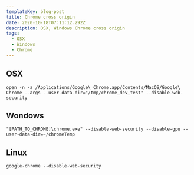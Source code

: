 ```yaml
---
templateKey: blog-post
title: Chrome cross origin
date: 2020-10-18T07:11:12.292Z
description: OSX, Windows Chrome cross origin
tags:
  - OSX
  - Windows
  - Chrome
---
```


## OSX
```
open -n -a /Applications/Google\ Chrome.app/Contents/MacOS/Google\ Chrome --args --user-data-dir="/tmp/chrome_dev_test" --disable-web-security
```

## Wondows
```
"[PATH_TO_CHROME]\chrome.exe" --disable-web-security --disable-gpu --user-data-dir=~/chromeTemp
```

## Linux
```
google-chrome --disable-web-security
```